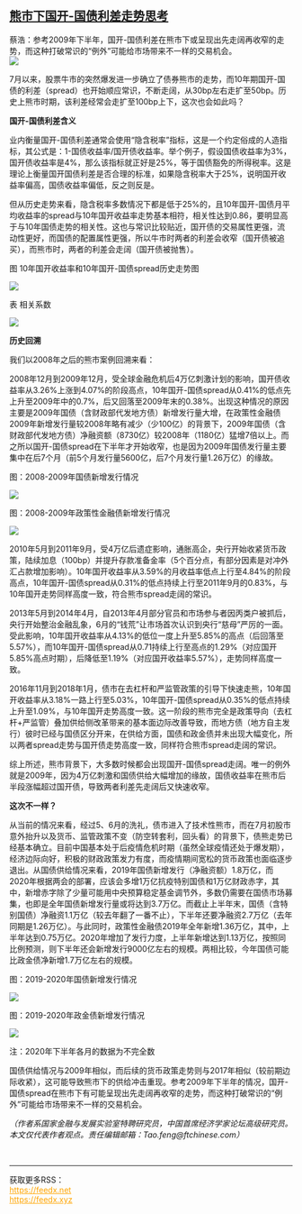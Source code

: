 <!--1594846379000-->
[熊市下国开-国债利差走势思考](https://cn.ft.com/story/001088556?full=y)
------

<div></div><div class="story-lead">蔡浩：参考2009年下半年，国开-国债利差在熊市下或呈现出先走阔再收窄的走势，而这种打破常识的“例外”可能给市场带来不一样的交易机会。</div><div class=" story-image image"><img src="https://thumbor.ftacademy.cn/unsafe/1340x754/https://thumbor.ftacademy.cn/unsafe/picture/1/000085391_piclink.jpg"></div><div class="story-body"><div id="story-body-container"><p>7月以来，股票牛市的突然爆发进一步确立了债券熊市的走势，而10年期国开-国债的利差（spread）也开始顺应常识，不断走阔，从30bp左右走扩至50bp。历史上熊市时期，该利差经常会走扩至100bp上下，这次也会如此吗？</p><p><b>国开-国债利差含义</b></p><p>业内衡量国开-国债利差通常会使用“隐含税率”指标，这是一个约定俗成的人造指标，其公式是：1-国债收益率/国开债收益率。举个例子，假设国债收益率为3%，国开债收益率是4%，那么该指标就正好是25%，等于国债豁免的所得税率。这是理论上衡量国开国债利差是否合理的标准，如果隐含税率大于25%，说明国开收益率偏高，国债收益率偏低，反之则反是。</p><p>但从历史走势来看，隐含税率多数情况下都是低于25%的，且10年国开-国债月平均收益率的spread与10年国开收益率走势基本相符，相关性达到0.86，要明显高于与10年国债走势的相关性。这也与常识比较贴近，国开债的交易属性更强，流动性更好，而国债的配置属性更强，所以牛市时两者的利差会收窄（国开债被追买），而熊市时，两者的利差会走阔（国开债被抛售）。</p><div  data-o-ads-name="mpu-middle1" class="o-ads in-article-advert" data-o-ads-formats-default="false"  data-o-ads-formats-small="FtcMobileMpu"  data-o-ads-formats-medium="FtcMpu" data-o-ads-formats-large="FtcMpu" data-o-ads-formats-extra="FtcMpu" data-o-ads-targeting="cnpos=middle1;" data-cy='[{"devices":["PC","iPhoneWeb","AndroidWeb","iPhoneApp","AndroidApp"],"pattern":"MPU","position":"Middle1","container":"mpuInStory"}]'></div><p>图 10年国开收益率和10年国开-国债spread历史走势图</p><div class="pic"><img src="https://thumbor.ftacademy.cn/unsafe/picture/1/000097421_piclink.jpg"></div><p>表 相关系数</p><div class="pic"><img src="https://thumbor.ftacademy.cn/unsafe/picture/2/000097422_piclink.jpg"></div><p><b>历史回溯</b></p><p>我们以2008年之后的熊市案例回溯来看：</p><p>2008年12月到2009年12月，受全球金融危机后4万亿刺激计划的影响，国开债收益率从3.26%上涨到4.07%的阶段高点，10年国开-国债spread从0.41%的低点先上升至2009年中的0.7%，后又回落至2009年末的0.38%。出现这种情况的原因主要是2009年国债（含财政部代发地方债）新增发行量大增，在政策性金融债2009年新增发行量较2008年略有减少（少100亿）的背景下，2009年国债（含财政部代发地方债）净融资额（8730亿）较2008年（1180亿）猛增7倍以上。而之所以国开-国债spread在下半年才开始收窄，也是因为2009年国债发行量主要集中在后7个月（前5个月发行量5600亿，后7个月发行量1.26万亿）的缘故。</p><p>图：2008-2009年国债新增发行情况</p><div class="pic"><img src="https://thumbor.ftacademy.cn/unsafe/picture/3/000097423_piclink.jpg"></div><div data-o-ads-name="mpu-middle2" class="o-ads in-article-advert" data-o-ads-formats-default="false"  data-o-ads-formats-small="FtcMobileMpu"  data-o-ads-formats-medium="false" data-o-ads-formats-large="false" data-o-ads-formats-extra="false" data-o-ads-targeting="cnpos=middle2;" data-cy='[{"devices":["iPhoneWeb","AndroidWeb","iPhoneApp","AndroidApp"],"pattern":"MPU","position":"Middle2","container":"mpuInStory"}]'></div><p>图：2008-2009年政策性金融债新增发行情况</p><div class="pic"><img src="https://thumbor.ftacademy.cn/unsafe/picture/4/000097424_piclink.jpg"></div><p>2010年5月到2011年9月，受4万亿后遗症影响，通胀高企，央行开始收紧货币政策，陆续加息（100bp）并提升存款准备金率（5个百分点，有部分因素是对冲外汇占款增加影响）。10年国开收益率从3.59%的月收益率低点上行至4.84%的阶段高点，10年国开-国债spread从0.31%的低点持续上行至2011年9月的0.83%，与10年国开走势同样高度一致，符合熊市spread走阔的常识。</p><p>2013年5月到2014年4月，自2013年4月部分官员和市场参与者因丙类户被抓后，央行开始整治金融乱象，6月的“钱荒”让市场首次认识到央行“慈母”严厉的一面。受此影响，10年国开收益率从4.13%的低位一度上升至5.85%的高点（后回落至5.57%），而10年国开-国债spread从0.71持续上行至高点的1.29%（对应国开5.85%高点时期），后降低至1.19%（对应国开收益率5.57%），走势同样高度一致。</p><p>2016年11月到2018年1月，债市在去杠杆和严监管政策的引导下快速走熊，10年国开收益率从3.18%一路上行至5.03%，10年国开-国债spread从0.35%的低点持续上升至1.09%，与10年国开走势高度一致。这一阶段的熊市完全是政策导向（去杠杆+严监管）叠加供给侧改革带来的基本面边际改善导致，而地方债（地方自主发行）彼时已经与国债区分开来，在供给方面，国债和政金债并未出现大幅变化，所以两者spread走势与国开债走势高度一致，同样符合熊市spread走阔的常识。</p><p>综上所述，熊市背景下，大多数时候都会出现国开-国债spread走阔。唯一的例外就是2009年，因为4万亿刺激和国债供给大幅增加的缘故，国债收益率在熊市后半段涨幅超过国开债，导致两者利差先走阔后又快速收窄。</p><div data-o-ads-name="mpu-middle3" class="o-ads in-article-advert" data-o-ads-formats-default="false"  data-o-ads-formats-small="FtcMobileMpu"  data-o-ads-formats-medium="false" data-o-ads-formats-large="false" data-o-ads-formats-extra="false" data-o-ads-targeting="cnpos=middle3;" data-cy='[{"devices":["iPhoneWeb","AndroidWeb","iPhoneApp","AndroidApp"],"pattern":"MPU","position":"Middle3","container":"mpuInStory"}]'></div><p><b>这次不一样？</b></p><p>从当前的情况来看，经过5、6月的洗礼，债市进入了技术性熊市，而在7月初股市意外抬升以及货币、监管政策不变（防空转套利，回头看）的背景下，债熊走势已经基本确立。目前中国基本处于后疫情危机时期（虽然全球疫情还处于爆发期），经济边际向好，积极的财政政策发力有度，而疫情期间宽松的货币政策也面临逐步退出。从国债供给情况来看，2019年国债新增发行（净融资额）1.8万亿，而2020年根据两会的部署，应该会多增1万亿抗疫特别国债和1万亿财政赤字，其中，新增赤字除了少量可能用中央预算稳定基金调节外，多数仍需要在国债市场募集，也即是全年国债新增发行量或将达到3.7万亿。而截止上半年末，国债（含特别国债）净融资1.1万亿（较去年翻了一番不止），下半年还要净融资2.7万亿（去年同期是1.26万亿）。与此同时，政策性金融债2019年全年新增1.36万亿，其中，上半年达到0.75万亿。2020年增加了发行力度，上半年新增达到1.13万亿，按照同比例预测，则下半年还会新增发行9000亿左右的规模。两相比较，今年国债可能比政金债净新增1.7万亿左右的规模。</p><p>图：2019-2020年国债新增发行情况</p><div class="pic"><img src="https://thumbor.ftacademy.cn/unsafe/picture/5/000097425_piclink.jpg"></div><p>图：2019-2020年政金债新增发行情况</p><div class="pic"><img src="https://thumbor.ftacademy.cn/unsafe/picture/6/000097426_piclink.jpg"></div><p>注：2020年下半年各月的数据为不完全数</p><div data-o-ads-name="mpu-middle4" class="o-ads in-article-advert" data-o-ads-formats-default="false"  data-o-ads-formats-small="FtcMobileMpu"  data-o-ads-formats-medium="false" data-o-ads-formats-large="false" data-o-ads-formats-extra="false" data-o-ads-targeting="cnpos=middle4;" data-cy='[{"devices":["iPhoneWeb","AndroidWeb","iPhoneApp","AndroidApp"],"pattern":"MPU","position":"Middle4","container":"mpuInStory"}]'></div><p>国债供给情况与2009年相似，而后续的货币政策走势则与2017年相似（较前期边际收紧），这可能导致熊市下的供给冲击重现。参考2009年下半年的情况，国开-国债spread在熊市下有可能呈现出先走阔再收窄的走势，而这种打破常识的“例外”可能给市场带来不一样的交易机会。</p><p><i>（作者系国家金融与发展实验室特聘研究员，中国首席经济学家论坛高级研究员。本文仅代表作者观点。责任编辑邮箱：Tao.feng@ftchinese.com）</i></p></div><div class="clearfloat"></div></div><br><hr><div>获取更多RSS：<br><a href="https://feedx.net" style="color:orange" target="_blank">https://feedx.net</a> <br><a href="https://feedx.xyz" style="color:orange" target="_blank">https://feedx.xyz</a><br></div>
